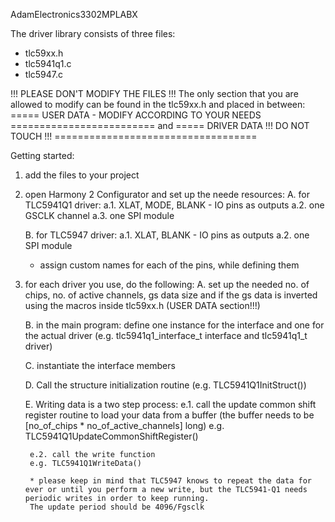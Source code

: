 AdamElectronics3302MPLABX

The driver library consists of three files:
- tlc59xx.h
- tlc5941q1.c
- tlc5947.c

!!! PLEASE DON'T MODIFY THE FILES !!! The only section that you are allowed to modify can be found in the tlc59xx.h and  placed in between:
===== USER DATA - MODIFY ACCORDING TO YOUR NEEDS =========================
and
===== DRIVER DATA !!! DO NOT TOUCH !!! ===================================

Getting started:
1. add the files to your project

2. open Harmony 2 Configurator and set up the neede resources:
	A. for TLC5941Q1 driver:
		a.1. XLAT, MODE, BLANK - IO pins as outputs
		a.2. one GSCLK channel
		a.3. one SPI module

	B. for TLC5947 driver:
		a.1. XLAT, BLANK - IO pins as outputs
		a.2. one SPI module

	* assign custom names for each of the pins, while defining them

3. for each driver you use, do the following:
	A. set up the needed no. of chips, no. of active channels, gs data size and if the gs data is inverted using the macros inside tlc59xx.h (USER DATA section!!!)

	B. in the main program: define one instance for the interface and one for the actual driver (e.g. tlc5941q1_interface_t interface and tlc5941q1_t driver)

	C. instantiate the interface members

	D. Call the structure initialization routine (e.g. TLC5941Q1InitStruct())

	E. Writing data is a two step process:
		e.1. call the update common shift register routine to load your data from a buffer (the buffer needs to be [no_of_chips * no_of_active_channels] long)
		e.g. TLC5941Q1UpdateCommonShiftRegister()

		e.2. call the write function
		e.g. TLC5941Q1WriteData()

		* please keep in mind that TLC5947 knows to repeat the data for ever or until you perform a new write, but the TLC5941-Q1 needs periodic writes in order to keep running.
		The update period should be 4096/Fgsclk